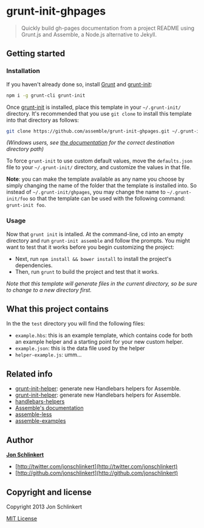 # grunt-init-ghpages

> Quickly build gh-pages documentation from a project README using Grunt.js and Assemble, a Node.js alternative to Jekyll.


## Getting started

### Installation
If you haven't already done so, install [Grunt][grunt] and [grunt-init][]:

``` bash
npm i -g grunt-cli grunt-init
```

Once [grunt-init][] is installed, place this template in your `~/.grunt-init/` directory. It's recommended that you use `git clone` to install this template into that directory as follows:

``` bash
git clone https://github.com/assemble/grunt-init-ghpages.git ~/.grunt-init/ghpages
```

_(Windows users, see [the documentation][grunt-init] for the correct destination directory path)_

To force `grunt-init` to use custom default values, move the `defaults.json` file to your `~/.grunt-init/` directory, and customize the values in that file.

**Note**: you can make the template available as any name you choose by simply changing the name of the folder that the template is installed into. So instead of `~/.grunt-init/ghpages`, you may change the name to `~/.grunt-init/foo` so that the template can be used with the following command: `grunt-init foo`.

### Usage
Now that `grunt init` is intalled. At the command-line, cd into an empty directory and run `grunt-init assemble` and follow the prompts. You might want to test that it works before you begin customizing the project:

 * Next, run `npm install && bower install` to install the project's dependencies.
* Then, run `grunt` to build the project and test that it works.

_Note that this template will generate files in the current directory, so be sure to change to a new directory first._


## What this project contains

In the the `test` directory you will find the following files:

* `example.hbs`: this is an example template, which contains code for both an example helper and a starting point for your new custom helper.
* `example.json`: this is the data file used by the helper
* `helper-example.js`: umm...


## Related info

* [grunt-init-helper](https://github.com/assemble/grunt-init-assemble): generate new Handlebars helpers for Assemble.
* [grunt-init-helper](https://github.com/assemble/grunt-init-helper): generate new Handlebars helpers for Assemble.
* [handlebars-helpers](https://github.com/assemble/handlebars-helpers)
* [Assemble's documentation](http://assemble.io)
* [assemble-less](https://github.com/assemble/assemble-less)
* [assemble-examples](https://github.com/assemble/assemble-examples)


## Author

**[Jon Schlinkert](http://github.com/jonschlinkert)**

+ [http://twitter.com/jonschlinkert](http://twitter.com/jonschlinkert)
+ [http://github.com/jonschlinkert](http://github.com/jonschlinkert)


## Copyright and license
Copyright 2013 Jon Schlinkert

[MIT License](LICENSE-MIT)


[grunt]: http://gruntjs.com
[grunt-init]: http://gruntjs.com/project-scaffolding#installing-templates
